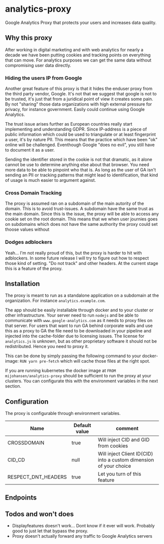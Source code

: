# analytics-proxy
Google Analytics Proxy that protects your users and increases data quality.

## Why this proxy
After working in digital marketing and with web analytics for nearly a 
decade we have been putting cookies and tracking points on everything 
that can move. For analytics purposes we can get the same data without
compromising user data directly.

### Hiding the users IP from Google
Another great feature of this proxy is that it hides the enduser proxy from the
third party vendor, Google. It's not that we suggest that google is not to be 
trusted, it's just that from a juridical point of view it creates some pain.
By not "sharing" those data organizations with high external pressure for 
privacy, for instance government. Easily could continue using Google Analytics.

The trust issue arises further as European countries really start implementing
and understanding GDPR. Since IP-address is a piece of public information which
could be used to triangulate or at least fingerprint a user, it's by nature PII.
This means that the practice which have been "ok" online will be challenged. 
Eventhough Google "does no evil", you still have to document it as a user.

Sending the identifier stored in the cookie is not that dramatic, as it alone
cannot be use to determine anything else about that browser. You need more data
to be able to pinpoint who that is. As long as the user of GA isn't sending an
PII or tracking patterns that might lead to identification, that kind of usage
is much easier to argument against.

### Cross Domain Tracking
The proxy is assumed ran on a subdomain of the main autority of the domain. This
is to avoid trust-issues. A subdomain have the same trust as the main domain.
Since this is the issue, the proxy will be able to access any cookie set on the 
root domain. This means that we when user journies goes on subdomains which does
not have the same authority the proxy could set thoose values without 

### Dodges adblockers
Yeah... I'm not really proud of this, but the proxy is harder to hit with adblockers.
In some future release I will try to figure out how to respect those kind of 
setting. "Do not track" and other headers. At the current stage this is a feature
of the proxy.

## Installation
The proxy is meant to run as a standalone application on a subdomain at the 
organization. For instance `analytics.example.com`.

The app should be easily installable through docker and to your cluster or other
infrastructure. Your server need to run `nodejs` and be able to communicate with
`www.google-analytics.com` as it needs to proxy files on that server. For users
that want to run GA behind corporate walls and use this as a proxy to GA the 
file need to be downloaded in your pipeline and injected into the cache-folder
due to licensing issues. The license for `analytics.js` is unknown, but as other
proprietary software it should not be redistributed. Hence you need to proxy it.

This can be done by simply passing the following command to your docker-image:
`RUN yarn pre-fetch` which will cache those files at the right spot.

If you are running kubernetes the docker image at 
`FROM mijohansen/analytics-proxy` should be sufficient to run the proxy at your clusters.
You can configurate this with the environment variables in the next section.

## Configuration
The proxy is configurable through environment variables.

|Name|Default value|comment|
|---|---|---|
|CROSSDOMAIN|true|Will inject CID and GID from cookies|
|CID_CD|null|Will inject Client ID(CID) into a custom dimension of your choice|
|RESPECT_DNT_HEADERS|true|Let you turn of this feature|


## Endpoints

## Todos and won't does
* Displayfeatures doesn't work... Dont know if it ever will work. Probably
good to just let that bypass the proxy.
* Proxy doesn't actually forward any traffic to Google Analytics servers
